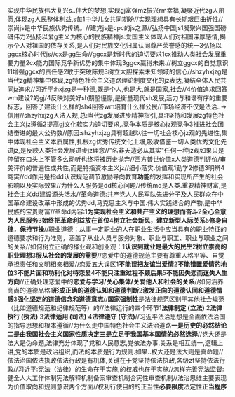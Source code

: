 实现中华民族伟大复兴s..伟大的梦想,实现gj富强mz振兴rm幸福,凝聚近代zg人夙愿,体现zg人民整体利益,s每1中华儿女共同期盼//实现理想具有长期艰巨曲折性//崇尚js是中华民族优秀传统。//建党js是cpc的js之源//弘扬中国js1凝聚兴国强国磅礴伟力2弘扬以爱g主义为核心的民族精神js:爱国主义体现人们对祖国深厚感情,揭示个人对祖国的依存关系,是人们对民族文化归属认同尊严荣誉感的统一3弘扬以ggcx核心时代js//cx是gg生命//ggcx是新时代的迫切要求1cx推动人类社会发展重要力量2cx能力国际竞争新优势的集中体现3ggcx赢得未来.//树立ggcx的自觉意识11增强ggcx的责任感2敢于突破陈规3树立大胆探索未知领域的信心//shzyhxjzg是当代zg精神集中体现,zg特色社会主义道路理论制度文化的jz表达,凝结全体人民共同jz追求//习近平:hxjzg是一种德,既是个人,也是大,就是国家,社会//4价值追求回答wm建设?的gj/4反映对美好sh期望憧憬,是衡量现代sh发展,活力与和谐有序的重要标志，回答了建设什么样的sh4回答wm培育什么样公民//市场经济不仅是法治..->信用//shzyhxjzg入法入规,总:当代zg发展进步精神指引,具:1坚持和发展zg特色社会主义jz遵循2提高gj文化软实力迫切要求,.竞争本质是核心jz观竞争3推进社会团结奋进的最大公约数//原因:shzyhxjzg具有超越以往一切社会核心jz观的先进性,集中体现社会主义本质属性,扎根zg优秀传统文化土壤,吸收借鉴一切人类优秀文化先进jz,是反映人类社会发展进步jz理念//"名非天造必从其实"任何一种jz观如果只是停留在口头上不管多么动听也终将被历史抛弃//西方普世价值x人类道德判评价/审美评价的普遍性或共性,而是特指资本主义jz//细小落实.价值观1勤学2修德3明辨4笃实//dd作用是指dd认识规范调节激励导向教育**功能**的发挥和实现所产生的社会影响以及实际效果//为什么人服务是dd核心问题//传统md是人类.重要精神财富,是社会主义dd建设源头活水//革命道德:共产党人人民军队先进分子及人民群众在中国革命建设改革中形成的优秀dd,马克思主义与中国.伟大实践结合的产物,是中华民族的宝贵财富//革命d内容:1**为实现社会主义和共产主义的理想而奋斗**2**全心全意为人民服务**3**始终把革命利益放在首位**4**树立社会新风，建立新型人际关系**5**修身自律，保持节操**//职业道德：从事一定职业的人在职业生活中应当具有的职业特征的道德要求和行为准则，涵盖了从业人员与服务对象、职业与职工、职业与职业之间的关系//如何树立正确的择业观和创业观：1**认识到就业是最大的民生**2**树立崇高的职业理想**3**服从社会的发展的需要**//恋爱中的道德规范主要有尊重人格平等、自觉承担责任和文明相亲相爱//恋爱五大误区1**不能误把友谊当爱情**2**不能错置爱情的地位**3**不能片面和功利化对待恋爱**4**不能只注重过程不顾后果**5**不能因失恋而迷失人生方向**//正确处理恋爱中的**恋爱与学习/关心集体/关爱他人和社会的关系**//如何涵养高尚的道德品格1**形成正确的道德认知和道德判断**2**激发正向的道德认同和道德情感**3**强化坚定的道德信念和道德意志**//**国家强制性**是法律规范区别于其他社会规范（比如道德规范和纪律规范等）的//法律运行的四个环节1**法律制定 (立法)** 2**法律执行 (执法)** 3**法律适用 (司法)** 4**法律遵守 (守法)**//习近平法治思想是全面依法治国的指导思想和根本遵循//为什么走中国特色社会主义法治道路**一是历史的必然结论二是由我国社会主义国家性质决定三是立足于我国基本国情的必然选择**//党大还是法大是伪命题,法律充分体现了党和人民意志,党依法办事,关系是相互统一,逻辑上讲,党的本质是政治组织,而法的本质是行为规则.如果..权大还是法大则是真命题//依法治国依法执政依法行政是有机体,关键在于党坚持依法执政,各级zf坚持依法行政//习近平:宪法（法律）的生命在于实施,的权威也在于实施//怎样完善宪法监督: 健全人大工作体制宪法解释机制备案审查机制合宪性审查机制//法治思维主要表现为价值取向和规则意识两个方面//权利行使目的的正当性**必要限度**法定性**正当程序**